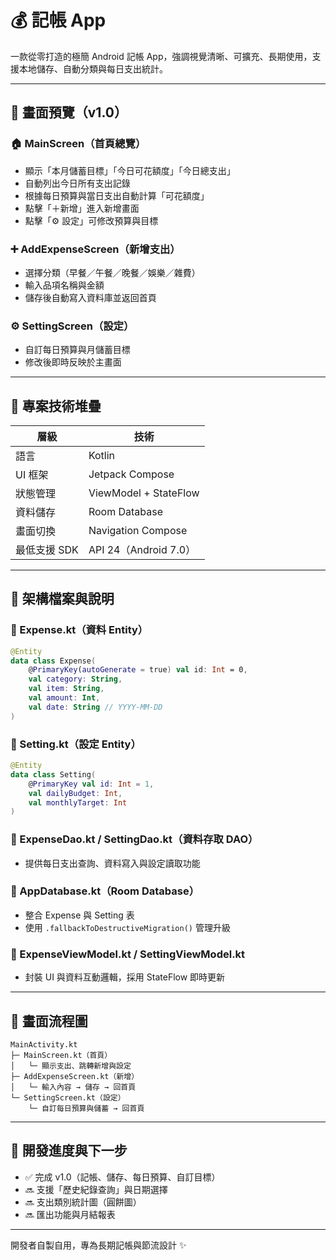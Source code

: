 
# 💰 記帳 App

一款從零打造的極簡 Android 記帳 App，強調視覺清晰、可擴充、長期使用，支援本地儲存、自動分類與每日支出統計。

---

## 📱 畫面預覽（v1.0）

### 🏠 MainScreen（首頁總覽）
- 顯示「本月儲蓄目標」「今日可花額度」「今日總支出」
- 自動列出今日所有支出記錄
- 根據每日預算與當日支出自動計算「可花額度」
- 點擊「＋新增」進入新增畫面
- 點擊「⚙ 設定」可修改預算與目標

### ➕ AddExpenseScreen（新增支出）
- 選擇分類（早餐／午餐／晚餐／娛樂／雜費）
- 輸入品項名稱與金額
- 儲存後自動寫入資料庫並返回首頁

### ⚙ SettingScreen（設定）
- 自訂每日預算與月儲蓄目標
- 修改後即時反映於主畫面

---

## 🧱 專案技術堆疊

| 層級 | 技術 |
|------|------|
| 語言 | Kotlin |
| UI 框架 | Jetpack Compose |
| 狀態管理 | ViewModel + StateFlow |
| 資料儲存 | Room Database |
| 畫面切換 | Navigation Compose |
| 最低支援 SDK | API 24（Android 7.0） |

---

## 📂 架構檔案與說明

### 📄 Expense.kt（資料 Entity）
```kotlin
@Entity
data class Expense(
    @PrimaryKey(autoGenerate = true) val id: Int = 0,
    val category: String,
    val item: String,
    val amount: Int,
    val date: String // YYYY-MM-DD
)
```

### 📄 Setting.kt（設定 Entity）
```kotlin
@Entity
data class Setting(
    @PrimaryKey val id: Int = 1,
    val dailyBudget: Int,
    val monthlyTarget: Int
)
```

### 📄 ExpenseDao.kt / SettingDao.kt（資料存取 DAO）
- 提供每日支出查詢、資料寫入與設定讀取功能

### 📄 AppDatabase.kt（Room Database）
- 整合 Expense 與 Setting 表
- 使用 `.fallbackToDestructiveMigration()` 管理升級

### 📄 ExpenseViewModel.kt / SettingViewModel.kt
- 封裝 UI 與資料互動邏輯，採用 StateFlow 即時更新

---

## 🔄 畫面流程圖

```text
MainActivity.kt
├─ MainScreen.kt（首頁）
│   └─ 顯示支出、跳轉新增與設定
├─ AddExpenseScreen.kt（新增）
│   └─ 輸入內容 → 儲存 → 回首頁
└─ SettingScreen.kt（設定）
    └─ 自訂每日預算與儲蓄 → 回首頁
```

---

## 🚀 開發進度與下一步

- ✅ 完成 v1.0（記帳、儲存、每日預算、自訂目標）
- 🔜 支援「歷史紀錄查詢」與日期選擇
- 🔜 支出類別統計圖（圓餅圖）
- 🔜 匯出功能與月結報表

---

開發者自製自用，專為長期記帳與節流設計 ✨
